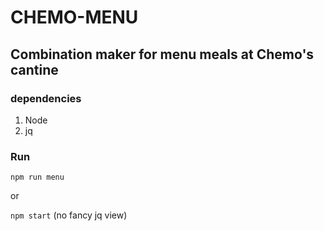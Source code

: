 # CHEMO-MENU

## Combination maker for menu meals at Chemo's cantine

### dependencies

1. Node
2. jq

### Run

`npm run menu`

or

`npm start` (no fancy jq view)
